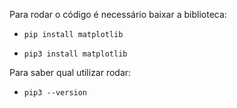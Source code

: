 Para rodar o código é necessário baixar a biblioteca:

  - `pip install matplotlib`
  
  - `pip3 install matplotlib`

Para saber qual utilizar rodar:
  - `pip3 --version`
